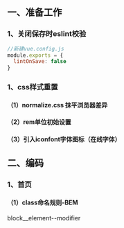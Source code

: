## 一、准备工作

### 1、关闭保存时eslint校验

```javascript
//新建vue.config.js
module.exports = {
  lintOnSave: false
}
```

### 1、css样式重置

#### （1）normalize.css 抹平浏览器差异

#### （2）rem单位初始设置

#### （3）引入iconfont字体图标（在线字体）



## 二、编码

### 1、首页

#### （1）class命名规则-BEM

block__element--modifier